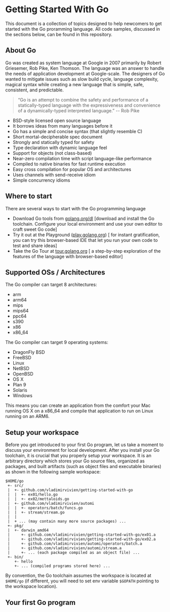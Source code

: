 # Getting Started With Go 
This document is a collection of topics designed to help newcomers to get started with the Go proramming language.  All code samples, discussed in the sections below, can be found in this repository.

## About Go
Go was created as system language at Google in 2007 primarily by Robert Griesemer, Rob Pike, Ken Thomson.  The language was an answer to handle the needs of application development at Google-scale. The designers of Go wanted to mitigate issues such as slow build cycle, language complexity, magical syntax while creating a new language that is simple, safe, consistent, and predictable. 

> “Go is an attempt to combine the safety and performance of a statically-typed language with the expressiveness and convenience of a dynamically-typed interpreted language.” -- Rob Pike

- BSD-style licensed open source language
- It borrows ideas from many languages before it
- Go has a simple and concise syntax (that slightly resemble C)
- Short mortal-decipherable spec document
- Strongly and statically typed for safety
- Type declaration with dynamic language feel
- Support for objects (not class-based)
- Near-zero compilation time with script language-like performance
- Compiled to native binaries for fast runtime execution
- Easy cross compilation for popular OS and architectures
- Uses channels with send-receive idiom
- Simple concurrency idioms

## Where to start
There are several ways to start with the Go programming language

- Download Go tools from [golang.org/dl](https://golang.org/dl/) [download and install the Go toolchain.  Configure your local environment and use your own editor to craft sweet Go code]
- Try it out at the Playground ([play.golang.org](https://play.golang.org)) [ for instant gratification, you can try this browser-based IDE that let you run your own code to test and share ideas]
- Take the Go Tour at [tour.golang.org](https://tour.golang.org) [ a step-by-step exploration of the features of the language with browser-based editor]

## Supported OSs / Architectures
The Go compiler can target 8 architectures: 

- arm
- arm64
- mips
- mips64
- ppc64
- s390
- x86
- x86_64

The Go compiler can target 9 operating systems:

- DragonFly BSD
- FreeBSD
- Linux
- NetBSD
- OpenBSD
- OS X
- Plan 9
- Solaris
- Windows

This means you can create an application from the comfort your Mac running OS X on a x86_64 and compile that application to run on Linux running on an ARM6. 

## Setup your workspace
Before you get introduced to your first Go program, let us take a moment to discuss your environment for local development.  After you install your Go toolchain, it is crucial that you properly setup your workspace.  It is an arbitrary directory which stores your Go source files, organized as packages, and built artifacts (such as object files and executable binaries) as shown in the following sample workspace:
```shell
$HOME/go
 +- src/
 |  +- github.com/vladimirvivien/getting-started-with-go
 |  |  +- ex01/hello.go 
 |  |  +- ex02/mettaloids.go
 |  +- github.com/vladimirvivien/automi
 |  |  +- operators/batch/funcs.go
 |  |  +- stream/stream.go
 |  |
 |  + ... (may contain many more source packages) ...
 +- pkg/
 |  +- darwin_amd64
 |     +- github.com/vladimirvivien/getting-started-with-go/ex01.a
 |     +- github.com/vladimirvivien/getting-started-with-go/ex02.a
 |     +- github.com/vladimirvivien/automi/operators/batch.a
 |     +- github.com/vladimirvivien/automi/stream.a
 |     +- ... (each package compiled as an object file) ...
 +- bin/
    +- hello
    +- ... (compiled programs stored here) ...
```
By convention, the Go toolchain assumes the workspace is located at `$HOME/go` (if different, you will need to set env variable `$GOPATH` pointing to the workspace location).

## Your first Go program
